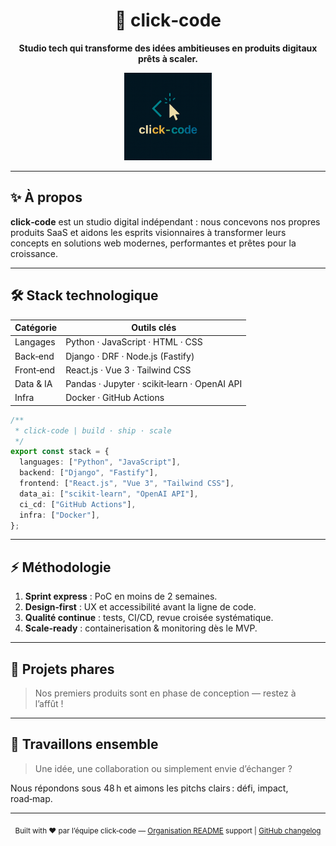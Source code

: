<!-- .github/profile/README.md -->

<h1 align="center">🚀 click‑code</h1>
<p align="center"><strong>Studio tech qui transforme des idées ambitieuses en produits digitaux prêts à scaler.</strong></p>

<p align="center">
  <!-- Replace with your hosted logo or keep SVG inline -->
  <img src="https://raw.githubusercontent.com/click-code/.github/main/profile/logo-min.png" width="140" alt="click-code logo"/>
</p>

---

## ✨ À propos

**click‑code** est un studio digital indépendant : nous concevons nos propres produits SaaS et aidons les esprits visionnaires à transformer leurs concepts en solutions web modernes, performantes et prêtes pour la croissance.

---

## 🛠 Stack technologique

| Catégorie | Outils clés                                  |
| --------- | -------------------------------------------- |
| Langages  | Python · JavaScript · HTML · CSS             |
| Back‑end  | Django · DRF · Node.js (Fastify)             |
| Front‑end | React.js · Vue 3 · Tailwind CSS              |
| Data & IA | Pandas · Jupyter · scikit‑learn · OpenAI API |
| Infra     | Docker · GitHub Actions                      |

```ts
/**
 * click-code | build · ship · scale
 */
export const stack = {
  languages: ["Python", "JavaScript"],
  backend: ["Django", "Fastify"],
  frontend: ["React.js", "Vue 3", "Tailwind CSS"],
  data_ai: ["scikit‑learn", "OpenAI API"],
  ci_cd: ["GitHub Actions"],
  infra: ["Docker"],
};
```

---

## ⚡ Méthodologie

1. **Sprint express** : PoC en moins de 2 semaines.
2. **Design‑first** : UX et accessibilité avant la ligne de code.
3. **Qualité continue** : tests, CI/CD, revue croisée systématique.
4. **Scale‑ready** : containerisation & monitoring dès le MVP.

---

## 📌 Projets phares

> Nos premiers produits sont en phase de conception — restez à l’affût !

---

## 🤝 Travaillons ensemble

> Une idée, une collaboration ou simplement envie d’échanger ?

Nous répondons sous 48 h et aimons les pitchs clairs : défi, impact, road‑map.

---

<p align="center">
  <sub>Built with ❤️ par l’équipe click‑code — <a href="https://docs.github.com/en/organizations/collaborating-with-groups-in-organizations/customizing-your-organizations-profile">Organisation README</a> support | <a href="https://github.blog/changelog/2021-09-14-readmes-for-organization-profiles/">GitHub changelog</a></sub>
</p>
